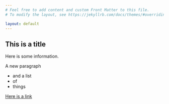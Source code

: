 ```yaml
---
# Feel free to add content and custom Front Matter to this file.
# To modify the layout, see https://jekyllrb.com/docs/themes/#overriding-theme-defaults

layout: default
---
```


## This is a title

Here is some information. 

A new paragraph

* and a list
* of
* things

[Here is a link](/)
